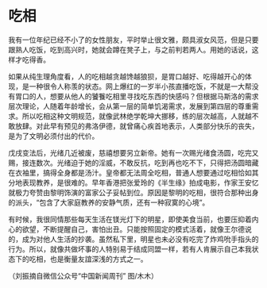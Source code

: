# 吃相

我有一位年纪已经不小了的女性朋友，平时举止很文雅，颇具淑女风范，但是只要跟熟人吃饭，吃到高兴时，她就会蹲在凳子上，与之前判若两人。用她的话说，这样才吃得香。 

如果从纯生理角度看，人的吃相越贪越馋越狼狈，是胃口越好、吃得越开心的体现，是一种很令人称羡的状态。网上爆红的一岁半小孩直播吃饭，不就是一大帮没有胃口的人，想要从他人的饕餮吃相里寻找吃东西的快感吗？但根据马斯洛的需求层次理论，人随着年龄增长，会从第一层的简单饥渴需求，发展到第四层的尊重需求。所以吃相这种文明规范，就像武林绝学乾坤大挪移，练的层次越高，人就越不敢放肆。对此早有预见的弗洛伊德，就曾痛心疾首地表示，人类部分快乐的丧失，是为了文明必须付出的代价。 

戊戌变法后，光绪几近被废，慈禧想要另立新帝。她有一次赐光绪食汤圆，吃完又赐，接连数次。光绪迫于她的淫威，不敢反抗，吃到再也吃不下，只得把汤圆暗藏在衣袖里，搞得全身都是汤汁。皇帝都无法周全吃相，普通人想要通过吃相恰如其分地表现教养，是很难的。早年香港把张爱玲的《半生缘》拍成电影，作家王安忆就极力夸赞由黎明饰演的富家公子妥帖到位。原因是黎明的吃相，很符合那种出身的派头，“包含了大家庭教养的安静气质，还有一种寂寞的心境”。 

有时候，我很同情那些每天生活在镁光灯下的明星，即使美食当前，也要压抑着内心的欲望，不断提醒自己，害怕出丑。只能按照固定的模式活着，就像王尔德说的，成为对他人生活的抄袭。虽然私下里，明星也未必没有吃完了炸鸡吮手指头的行为。所以，就像共做坏事的人特别易于结成同盟一样，若有人肯展示自己本我状态下的吃相，也是衡量友誼深浅的方式之一。 

（刘振摘自微信公众号“中国新闻周刊” 图/木木）